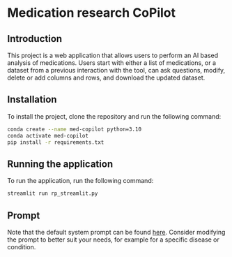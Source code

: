 # Medication research CoPilot

## Introduction
This project is a web application that allows users to perform an AI based analysis of medications. 
Users start with either a list of medications, or a dataset from a previous interaction with the tool, 
can ask questions, modify, delete or add columns and rows, and download the updated dataset.

## Installation
To install the project, clone the repository and run the following command:
```bash
conda create --name med-copilot python=3.10
conda activate med-copilot
pip install -r requirements.txt
```

## Running the application
To run the application, run the following command:
```bash
streamlit run rp_streamlit.py
```

## Prompt
Note that the default system prompt can be found [here](rp_streamlit.py). 
Consider modifying the prompt to better suit your needs, for example for a specific disease or condition.

